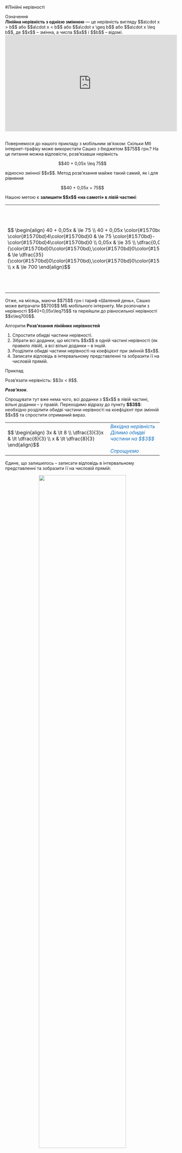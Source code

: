 #Лiнiйнi нерiвностi

<div class="space">
<div class="eoz-wrap">
<span class="eoz">Означення</span>
<div class="eoz-text">
<b>Лінійна нерівність з однією змінною</b> — це нерівність вигляду $$a\cdot x > b$$ або $$a\cdot x < b$$ або $$a\cdot x \geq b$$ або $$a\cdot x \leq b$$, де $$x$$ – змінна, а числа $$a$$ і $$b$$ – відомі.
</div>
</div>
</div>

<div class="fluidMedia">
<iframe align="center" width="560" height="315" src="https://www.youtube.com/embed/LTtMdF3H4Cs" frameborder="0" allowfullscreen></iframe>
</div>
<div class="popup">
</div>

<br>

<p>Повернемося до нашого прикладу з мобільним зв’язком: Скільки Мб інтернет-трафіку може використати Сашко з бюджетом $$75$$ грн.? На це питання можна відповісти, розв’язавши нерівність</p>

<p align="center">$$40 + 0,05x \leq 75$$</p>

<p>відносно змінної $$x$$. Метод розв’язання майже такий самий, як і для рівняння</p>

<p align="center">$$40 + 0,05x = 75$$</p>

<p>Нашою метою є <b>залишити $$x$$ «на самоті» в лівій частині</b>:</p>


<table style="border: none;" class="none">
<tr>
<td>$$
    \begin{align}
        40 + 0,05x & \le 75 \\
        40 + 0,05x \color{#1570bd}- \color{#1570bd}4\color{#1570bd}0 & \le 75 \color{#1570bd}- \color{#1570bd}4\color{#1570bd}0 \\
        0,05x & \le 35 \\
        \dfrac{0,05}{\color{#1570bd}0\color{#1570bd},\color{#1570bd}0\color{#1570bd}5}x & \le \dfrac{35}{\color{#1570bd}0\color{#1570bd},\color{#1570bd}0\color{#1570bd}5} \\
        x & \le 700
    \end{align}$$</td>
<td><font color="1570bd"><i>Вихідна нерівність<br>Віднімаємо $$40$$ від обох частин<br>Спрощуємо<br>Ділимо обидві частини нерівності на $$0,05$$<br>Спрощуємо</i></font></td>
</tr>
</table>

<p>Отже, на місяць, маючи $$75$$ грн і тариф «Шалений день», Сашко може витрачати $$700$$ МБ мобільного інтернету. Ми розпочали з нерівності $$40+0,05x\leq75$$ та перейшли до рівносильної нерівності $$x\leq700$$.</p>

<div class="space">
<div class="alg-wrap">
<span class="alg">Алгоритм</span> <b>Pозв’язання лінійних нерівностей</b>
<div class="alg-text">
<ol>
<li>Спростити обидві частини нерівності.</li>
<li>Зібрати всі доданки, що містять $$x$$ в одній частині нерівності (як правило лівій), а всі вільні доданки – в іншій.</li>
<li>Розділити обидві частини нерівності на коефіцієнт при змінній $$x$$.</li>
<li>Записати відповідь в інтервальному представленні та зобразити її на числовій прямій.</li>
</ol>
</div>
</div>
</div>

<div class="space">
<div class="task-wrap">
<span class="task">Приклад</span>
<div class="task-text">
<p>Розв’язати нерівність: $$3x < 8$$.</p>
<b><i>Розв’язок</i></b>.</p>
<p>Спрощувати тут вже нема чого, всі доданки з $$x$$ в лівій частині, вільні доданки – у правій. Переходимо відразу до пункту <b>$$3$$</b>: необхідно розділити обидві частини нерівності на коефіцієнт при змінній $$x$$ та спростити отриманий вираз.</p>

<table style="border: none;" class="none">
<tr>
<td>$$
    \begin{align}
    3x & \lt 8 \\
    \dfrac{3}{3}x & \lt \dfrac{8}{3} \\
    x & \lt \dfrac{8}{3}
    \end{align}$$</td>
<td><font color="1570bd"><i>Вихідна нерівність<br>Ділимо обидві частини на $$3$$<br><br>Спрощуємо</i></font></td>
</tr>
</table>

<p>Єдине, що залишилось – записати відповідь в інтервальному представленні та зобразити її на числовій прямій:</p>
<div class="space"><p align="center"><img align="middle" width="75%" class="image" src="../pics/p14_8.png"/></p></div>
<b>Вiдповiдь.</b> $$x \in (-\infty;\dfrac{8}{3})$$.
</div>
</div>
</div>

<div class="space">
<div class="task-wrap">
<span class="task">Приклад</span>
<div class="task-text">
<p>Розв’язати нерівність: $$-2\leq2-4x$$.</p>
<b><i>Розв’язок</i></b>.</p>
<p>Всі доданки з $$x$$ вже розміщені в правій частині, збираємо всі вільні доданки в лівій:</p>

<table style="border: none;" class="none">
<tr>
<td>$$
    \begin{align}
    -2 & \le 2 - 4x \\
    -2 \color{#1570bd}- \color{#1570bd}2 & \le 2 - 4x \color{#1570bd}- \color{#1570bd}2 \\
    -4 & \le -4x
    \end{align}$$</td>
<td><font color="1570bd"><i>Вихідна нерівність<br>Віднімаємо $$2$$ від обох частин<br>Спрощуємо </i></font></td>
</tr>
</table>

<p>Ділимо обидві частини на коефіцієнт при змінній:</p>

<table style="border: none;" class="none">
<tr>
<td>$$
    \begin{align}
    \dfrac{-4}{\color{#1570bd}-\color{#1570bd}4} & \color{#1570bd}\ge \dfrac{-4}{\color{#1570bd}-\color{#1570bd}4}x \\
    1 & \ge x
    \end{align}$$</td>
<td><font color="1570bd"><i>Ділимо обидві частини на $$-4$$ та змінюємо знак нерівності на протилежний<br>Спрощуємо</i></font></td>
</tr>
</table>

<p>Тепер записуємо відповідь в інтервальному представленні та зображаємо її на числовій прямій:</p>
<div class="space"><p align="center"><img align="middle" width="75%" class="image" src="../pics/p14_9.png"/></p></div>
<b>Вiдповiдь.</b> $$x \in (-\infty;1]$$.
</div>
</div>
</div>

<div class="space">
<div class="task-wrap">
<span class="task">Приклад</span>
<div class="task-text">
<p>Розв’язати нерівність: $$5(x-1)>x+3$$.</p>
<b><i>Розв’язок</i></b>.</p>
<p>Розкриваємо дужки та збираємо змінну $$x$$ в лівій частині нерівності:</p>

<table style="border: none;" class="none">
<tr>
<td>$$
    \begin{align}
    5(x-1) & \gt x + 3 \\ 
    5x - 5 & \gt x + 3 \\ 
    5x - 5 \color{#1570bd}- \color{#1570bd}x & \gt x + 3 \color{#1570bd}- \color{#1570bd}x \\ 
    4x - 5 & \gt 3 \\ 
    \end{align}$$</td>
<td><font color="1570bd"><i>Вихідна нерівність<br>Розкриваємо дужки в лівій частині<br>Віднімаємо $$x$$ від обох частин<br>Спрощуємо</i></font></td>
</tr>
</table>

<p>Всі вільні доданки залишаємо в правій частині нерівності:</p>

<table style="border: none;" class="none">
<tr>
<td>$$
    \begin{align}
    4x - 5 \color{#1570bd}+ \color{#1570bd}5 & \gt 3 \color{#1570bd}+ \color{#1570bd}5 \\ 
    4x & \gt 8 \\
    \end{align}$$</td>
<td><font color="1570bd"><i>Додаємо $$5$$ до обох частин<br>Спрощуємо </i></font></td>
</tr>
</table>

<p>Ділимо обидві частини на коефіцієнт при змінній:</p>

<table style="border: none;" class="none">
<tr>
<td>$$
    \begin{align}
    \dfrac{4}{\color{#1570bd}4}x & \gt \dfrac{8}{\color{#1570bd}4} \\ 
    x & \gt 2 \\
    \end{align}$$</td>
<td><font color="1570bd"><i>Ділимо обидві частини на $$4$$<br>Спрощуємо</i></font></td>
</tr>
</table>

<p>Записуємо відповідь в інтервальному представленні та зображаємо її на числовій прямій:</p>
<div class="space"><p align="center"><img align="middle" width="75%" class="image" src="../pics/p14_10.png"/></p></div>
<b>Вiдповiдь.</b> $$x \in (2;+\infty)$$.
</div>
</div>
</div>

<div class="space">
<div class="task-wrap">
<span class="task">Приклад</span>
<div class="task-text">
<p>Розв’язати нерівність: $$\dfrac{(2x-1)^2}{4}-\dfrac{3(x-1)}{4} \geq x^2$$.</p>
<b><i>Розв’язок</i></b>.</p>
<p>Розкриваємо дужки та спрощуємо вирази в лівій частині нерівності:</p>

<table style="border: none;" class="none">
<tr>
<td>$$
    \begin{align}
    \dfrac{(2x-1)^2}{4} - \dfrac{3(x-1)}{4} & \ge x^2    \\ 
    \color{#1570bd}4 \left(\dfrac{(2x-1)^2}{4} - \dfrac{3(x-1)}{4}\right) & \ge \color{#1570bd}4\color{#1570bd}(x^2\color{#1570bd})    \\
    \dfrac{1 \color{#1570bd}\cdot \color{#1570bd}4}{4}(2x-1)^2 - \dfrac{3 \color{#1570bd}\cdot \color{#1570bd}4}{4}(x-1) & \ge 4x^2     \\
    (2x-1)^2 - 3(x-1) & \ge 4x^2    \\
    (4x^2 - 4x + 1) - (3x-3) & \ge 4x^2    \\
    4x^2 - 7x + 4 & \ge 4x^2    \\
    \end{align}$$</td>
<td><font color="1570bd"><i>Вихідна нерівність<br><br>Множимо обидві частини на $$4$$<br><br>Розкриваємо дужки<br><br>Спрощуємо<br>Розкриваємо дужки<br>Спрощуємо</i></font></td>
</tr>
</table>

<p>Збираємо всі доданки зі змінною $$x$$ в лівій частині, а вільні доданки – в правій:</p>

<table style="border: none;" class="none">
<tr>
<td>$$
    \begin{align}
    4x^2 - 7x + 4 \color{#1570bd}- \color{#1570bd}4\color{#1570bd}x^\color{#1570bd}2 & \ge 4x^2 - \color{#1570bd}4\color{#1570bd}x^\color{#1570bd}2    \\ 
    - 7x + 4 & \ge 0    \\
    - 7x + 4 \color{#1570bd}- \color{#1570bd}4 & \ge 0 \color{#1570bd}- \color{#1570bd}4    \\
    - 7x & \ge -4    \\
    \end{align}$$</td>
<td><font color="1570bd"><i>Віднімаємо $$4x^2$$ від обох частин<br>Спрощуємо<br>Віднімаємо $$4$$ від обох частин<br>Спрощуємо</i></font></td>
</tr>
</table>

<p>Ділимо на коефіцієнт при змінній:</p>

<table style="border: none;" class="none">
<tr>
<td>$$
    \begin{align}
    \dfrac{-7}{\color{#1570bd}-\color{#1570bd}7} \thinspace x & \color{#1570bd}\le \dfrac{-4}{\color{#1570bd}-\color{#1570bd}7}    \\
    x & \le \dfrac{4}{7}
    \end{align}$$</td>
<td><font color="1570bd"><i>Ділимо обидві частини на $$-7$$ та змінюємо знак нерівності на протилежний<br>Спрощуємо</i></font></td>
</tr>
</table>

<p>Записуємо відповідь в інтервальному представленні та зображаємо її на числовій прямій:</p>
<div class="space"><p align="center"><img align="middle" width="75%" class="image" src="../pics/p14_11.png"/></p></div>
<b>Вiдповiдь.</b> $$x \in \left(-\infty;\dfrac{4}{7}\right]$$.
</div>
</div>
</div>

<div class="fluidMedia">
<iframe align="center" width="560" height="315" src="https://www.youtube.com/embed/qBgsj6gxhYk" frameborder="0" allowfullscreen></iframe>
</div>
<div class="popup">
</div>

<br>

<quiz correctLabel="correct" incorrectLabel="incorrect" checkLabel="check">
 <question text="">
        <p>Розв'язати нерівність: $$4(x-2)>5(x-3)$$</p>
        <answer correct>$$x<7$$</answer>
        <answer>$$x>7$$</answer>
        <answer>$$x<-7$$</answer>
        <answer>$$x>-7$$</answer>
        <explanation>
        <p>Розкриємо дужки і спростимо нерівність:</p>
        <p>$$4x-8>5x-15$$</p>
        <p>$$4x-5x>-15+8$$</p>
        <p>$$-x>-7$$</p>
        <p>Помножимо обидві частини нерівності на $$-1$$, при цьому знак нерівності зміниться на протилежний:</p>
        <p>$$x<7$$</p>
        </explanation>
</question>
<question text="">
        <p>Розв'язати нерівність: $$7x-1+4(x+3)<6x$$</p>
        <answer>$$x>\dfrac{11}{5}$$</answer>
        <answer>$$x<\dfrac{11}{5}$$</answer>
        <answer>$$x>-\dfrac{11}{5}$$</answer>
        <answer correct>$$x<-\dfrac{11}{5}$$</answer>
        <explanation>
        <p>Pозкриємо дужки і спростимо нерівність:</p>
        <p>$$7x-1+4x+12<6x$$</p>
        <p>$$11x-6x<-11$$</p>
        <p>$$5x<-11$$</p>
        <p>Помножимо обидві частини нерівності на $$\dfrac{1}{5}$$:</p>
        <p>$$x<-\dfrac{11}{5}$$</p>
        </explanation>
</question>
</quiz>